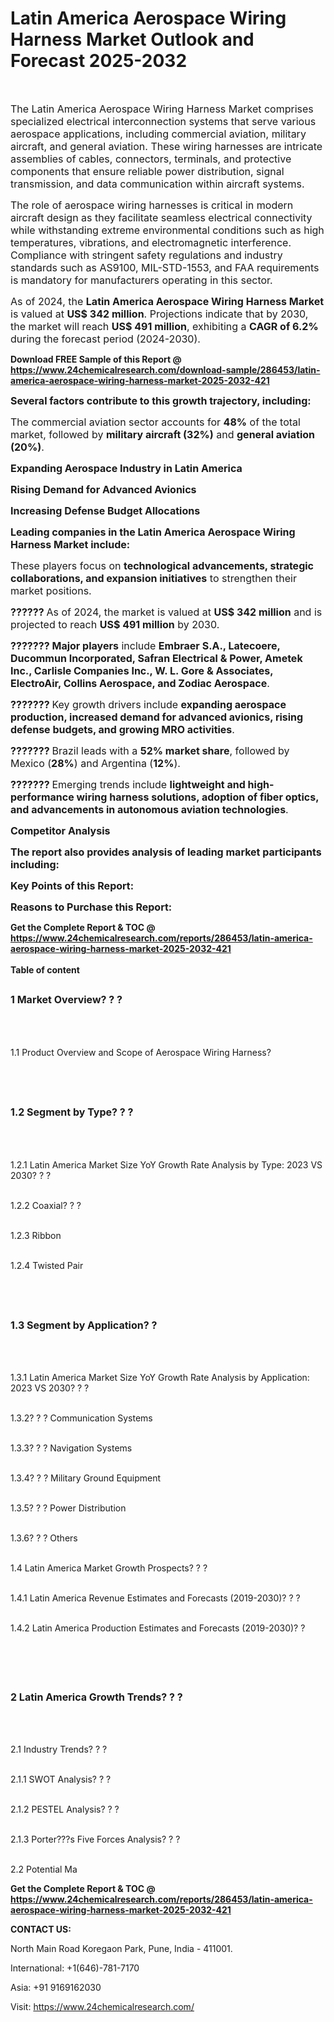 <h1>Latin America Aerospace Wiring Harness Market Outlook and Forecast 2025-2032</h1><br/><p><span style="font-size:16px">The Latin America Aerospace Wiring Harness Market comprises specialized electrical interconnection systems that serve various aerospace applications, including commercial aviation, military aircraft, and general aviation. These wiring harnesses are intricate assemblies of cables, connectors, terminals, and protective components that ensure reliable power distribution, signal transmission, and data communication within aircraft systems.</span></p><p><span style="font-size:16px">The role of aerospace wiring harnesses is critical in modern aircraft design as they facilitate seamless electrical connectivity while withstanding extreme environmental conditions such as high temperatures, vibrations, and electromagnetic interference. Compliance with stringent safety regulations and industry standards such as AS9100, MIL-STD-1553, and FAA requirements is mandatory for manufacturers operating in this sector.</span></p><p><span style="font-size:16px">As of 2024, the <strong>Latin America Aerospace Wiring Harness Market</strong> is valued at <strong>US$ 342 million</strong>. Projections indicate that by 2030, the market will reach <strong>US$ 491 million</strong>, exhibiting a <strong><strong>CAGR</strong> of 6.2%</strong> during the forecast period (2024-2030).</span></p><div><b>Download FREE Sample of this Report @ <a href="https://www.24chemicalresearch.com/download-sample/286453/latin-america-aerospace-wiring-harness-market-2025-2032-421">https://www.24chemicalresearch.com/download-sample/286453/latin-america-aerospace-wiring-harness-market-2025-2032-421</a></b></div><p><span style="font-size:16px"><strong>Several factors contribute to this growth trajectory, including:</strong></span></p><p><span style="font-size:16px">The commercial aviation sector accounts for <strong>48%</strong> of the total market, followed by <strong>military aircraft (32%)</strong> and <strong>general aviation (20%)</strong>.</span></p><p><span style="font-size:16px"><strong>Expanding Aerospace Industry in Latin America</strong></span></p><p><span style="font-size:16px"><strong>Rising Demand for Advanced Avionics</strong></span></p><p><span style="font-size:16px"><strong>Increasing Defense Budget Allocations</strong></span></p><p><span style="font-size:16px"><strong>Leading companies in the Latin America Aerospace Wiring Harness Market include:</strong></span></p><p><span style="font-size:16px">These players focus on <strong>technological advancements, strategic collaborations, and expansion initiatives</strong> to strengthen their market positions.</span></p><p><span style="font-size:16px"><strong>?????? </strong>As of 2024, the market is valued at <strong>US$ 342 million</strong> and is projected to reach <strong>US$ 491 million</strong> by 2030.</span></p><p><span style="font-size:16px"><strong>??????? </strong><strong>Major players</strong> include <strong>Embraer S.A., Latecoere, Ducommun Incorporated, Safran Electrical & Power, Ametek Inc., Carlisle Companies Inc., W. L. Gore & Associates, ElectroAir, Collins Aerospace, and Zodiac Aerospace</strong>.</span></p><p><span style="font-size:16px"><strong>??????? </strong>Key growth drivers include <strong>expanding aerospace production, increased demand for advanced avionics, rising defense budgets, and growing MRO activities</strong>.</span></p><p><span style="font-size:16px"><strong>??????? </strong>Brazil leads with a <strong>52% market share</strong>, followed by Mexico (<strong>28%</strong>) and Argentina (<strong>12%</strong>).</span></p><p><span style="font-size:16px"><strong>??????? </strong>Emerging trends include <strong>lightweight and high-performance wiring harness solutions, adoption of fiber optics, and advancements in autonomous aviation technologies</strong>.</span></p><p><span style="font-size:16px"><strong>Competitor Analysis</strong></span></p><p><span style="font-size:16px"><strong>The report also provides analysis of leading market participants including:</strong></span></p><p><span style="font-size:16px"><strong>Key Points of this Report:</strong></span></p><p><span style="font-size:16px"><strong>Reasons to Purchase this Report:</strong></span></p><div><b>Get the Complete Report & TOC @ <a href="https://www.24chemicalresearch.com/reports/286453/latin-america-aerospace-wiring-harness-market-2025-2032-421">https://www.24chemicalresearch.com/reports/286453/latin-america-aerospace-wiring-harness-market-2025-2032-421</a></b></div><br><b>Table of content</b><p><h2><span style="font-size:16px"><strong>1 Market Overview? ? ? </strong></span></h2><br />
 
 <br />
 
 <p>1.1 Product Overview and Scope of Aerospace Wiring Harness? </p><br />
 
 <br />
 
 <h2><strong><span style="font-size:16px">1.2 Segment by Type? ? ? </span></strong></h2><br />
 
 <br />
 
 <p>1.2.1 Latin America Market Size YoY Growth Rate Analysis by Type: 2023 VS 2030? ? ? <br /><br />
 
 1.2.2 Coaxial? ? ? <br /><br />
 
 1.2.3 Ribbon<br /><br />
 
 1.2.4 Twisted Pair<br /><br />
 
 <br />
 
 <h2><span style="font-size:16px"><strong>1.3 Segment by Application? ? </strong></span></h2><br />
 
 <br />
 
 <p>1.3.1 Latin America Market Size YoY Growth Rate Analysis by Application: 2023 VS 2030? ? ? <br /><br />
 
 1.3.2? ? ? Communication Systems<br /><br />
 
 1.3.3? ? ? Navigation Systems<br /><br />
 
 1.3.4? ? ? Military Ground Equipment<br /><br />
 
 1.3.5? ? ? Power Distribution<br /><br />
 
 1.3.6? ? ? Others<br /><br />
 
 1.4 Latin America Market Growth Prospects? ? ? <br /><br />
 
 1.4.1 Latin America Revenue Estimates and Forecasts (2019-2030)? ? ? <br /><br />
 
 1.4.2 Latin America Production Estimates and Forecasts (2019-2030)? ? </p><br />
 
 <br />
 
 <h2><span style="font-size:16px"><strong>2 Latin America Growth Trends? ? ? </strong></span></h2><br />
 
 <br />
 
 <p>2.1 Industry Trends? ? ? <br /><br />
 
 2.1.1 SWOT Analysis? ? ? <br /><br />
 
 2.1.2 PESTEL Analysis? ? ? <br /><br />
 
 2.1.3 Porter???s Five Forces Analysis? ? ? <br /><br />
 
 2.2 Potential Ma<br><div><b>Get the Complete Report & TOC @ <a href="https://www.24chemicalresearch.com/reports/286453/latin-america-aerospace-wiring-harness-market-2025-2032-421">https://www.24chemicalresearch.com/reports/286453/latin-america-aerospace-wiring-harness-market-2025-2032-421</a></b></div></p>
 
 <b>CONTACT US:</b><br>
 
 North Main Road Koregaon Park, Pune, India - 411001.<br/>
 
 International: +1(646)-781-7170<br/>
 
 Asia: +91 9169162030<br/>
 
 Visit: <a href="https://www.24chemicalresearch.com/">https://www.24chemicalresearch.com/</a>
 
 <br>